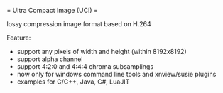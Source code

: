 = Ultra Compact Image (UCI) =

lossy compression image format based on H.264

Feature:
 * support any pixels of width and height (within 8192x8192)
 * support alpha channel
 * support 4:2:0 and 4:4:4 chroma subsamplings
 * now only for windows command line tools and xnview/susie plugins
 * examples for C/C++, Java, C#, LuaJIT
